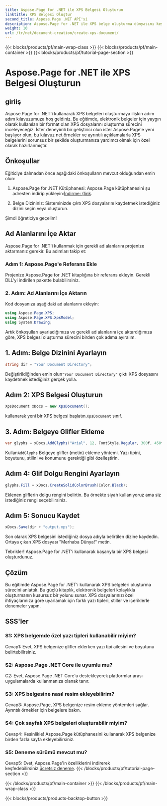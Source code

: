 ```yaml
---
title: Aspose.Page for .NET ile XPS Belgesi Oluşturun
linktitle: XPS Belgesi Oluştur
second_title: Aspose.Page .NET API'si
description: Aspose.Page for .NET ile XPS belge oluşturma dünyasını keşfedin. Zahmetsizce elektronik belgeler oluşturmak için adım adım kılavuzumuzu izleyin.
weight: 10
url: /tr/net/document-creation/create-xps-document/
---
```


{{< blocks/products/pf/main-wrap-class >}}
{{< blocks/products/pf/main-container >}}
{{< blocks/products/pf/tutorial-page-section >}}

# Aspose.Page for .NET ile XPS Belgesi Oluşturun

## giriiş

Aspose.Page for .NET'i kullanarak XPS belgeleri oluşturmaya ilişkin adım adım kılavuzumuza hoş geldiniz. Bu eğitimde, elektronik belgeler için yaygın olarak kullanılan bir format olan XPS dosyalarını oluşturma sürecini inceleyeceğiz. İster deneyimli bir geliştirici olun ister Aspose.Page'e yeni başlıyor olun, bu kılavuz net örnekler ve ayrıntılı açıklamalarla XPS belgelerini sorunsuz bir şekilde oluşturmanıza yardımcı olmak için özel olarak hazırlanmıştır.

## Önkoşullar

Eğiticiye dalmadan önce aşağıdaki önkoşulların mevcut olduğundan emin olun:

1.  Aspose.Page for .NET Kütüphanesi: Aspose.Page kütüphanesini şu adresten indirip yükleyin:[İndirme: {link](https://releases.aspose.com/page/net/).

2. Belge Dizininiz: Sisteminizde çıktı XPS dosyalarını kaydetmek istediğiniz dizini seçin veya oluşturun.

Şimdi öğreticiye geçelim!

## Ad Alanlarını İçe Aktar

Aspose.Page for .NET'i kullanmak için gerekli ad alanlarını projenize aktarmanız gerekir. Bu adımları takip et:

### Adım 1: Aspose.Page'e Referans Ekle

Projenize Aspose.Page for .NET kitaplığına bir referans ekleyin. Gerekli DLL'yi indirilen pakette bulabilirsiniz.

### 2. Adım: Ad Alanlarını İçe Aktarın

Kod dosyanıza aşağıdaki ad alanlarını ekleyin:

```csharp
using Aspose.Page.XPS;
using Aspose.Page.XPS.XpsModel;
using System.Drawing;
```

Artık önkoşulları ayarladığımıza ve gerekli ad alanlarını içe aktardığımıza göre, XPS belgesi oluşturma sürecini birden çok adıma ayıralım.

## 1. Adım: Belge Dizinini Ayarlayın

```csharp
string dir = "Your Document Directory";
```

 Değiştirildiğinden emin olun`"Your Document Directory"` çıktı XPS dosyasını kaydetmek istediğiniz gerçek yolla.

## Adım 2: XPS Belgesi Oluşturun

```csharp
XpsDocument xDocs = new XpsDocument();
```

 kullanarak yeni bir XPS belgesi başlatın.`XpsDocument` sınıf.

## 3. Adım: Belgeye Glifler Ekleme

```csharp
var glyphs = xDocs.AddGlyphs("Arial", 12, FontStyle.Regular, 300f, 450f, "Hello World!");
```

 Kullan`AddGlyphs` Belgeye glifler (metin) ekleme yöntemi. Yazı tipini, boyutunu, stilini ve konumunu gerektiği gibi özelleştirin.

## Adım 4: Glif Dolgu Rengini Ayarlayın

```csharp
glyphs.Fill = xDocs.CreateSolidColorBrush(Color.Black);
```

Eklenen gliflerin dolgu rengini belirtin. Bu örnekte siyah kullanıyoruz ama siz istediğiniz rengi seçebilirsiniz.

## Adım 5: Sonucu Kaydet

```csharp
xDocs.Save(dir + "output.xps");
```

Son olarak XPS belgesini istediğiniz dosya adıyla belirtilen dizine kaydedin. Ortaya çıkan XPS dosyası "Merhaba Dünya!" metin.

Tebrikler! Aspose.Page for .NET'i kullanarak başarıyla bir XPS belgesi oluşturdunuz.

## Çözüm

Bu eğitimde Aspose.Page for .NET'i kullanarak XPS belgeleri oluşturma sürecini anlattık. Bu güçlü kitaplık, elektronik belgeleri kolaylıkla oluşturmanın kusursuz bir yolunu sunar. XPS dosyalarınızı özel ihtiyaçlarınıza göre uyarlamak için farklı yazı tipleri, stiller ve içeriklerle denemeler yapın.

## SSS'ler

### S1: XPS belgemde özel yazı tipleri kullanabilir miyim?

Cevap1: Evet, XPS belgenize glifler eklerken yazı tipi ailesini ve boyutunu belirtebilirsiniz.

### S2: Aspose.Page .NET Core ile uyumlu mu?

C2: Evet, Aspose.Page .NET Core'u destekleyerek platformlar arası uygulamalarda kullanmanıza olanak tanır.

### S3: XPS belgesine nasıl resim ekleyebilirim?

Cevap3: Aspose.Page, XPS belgenize resim ekleme yöntemleri sağlar. Ayrıntılı örnekler için belgelere bakın.

### S4: Çok sayfalı XPS belgeleri oluşturabilir miyim?

Cevap4: Kesinlikle! Aspose.Page kütüphanesini kullanarak XPS belgenize birden fazla sayfa ekleyebilirsiniz.

### S5: Deneme sürümü mevcut mu?

 Cevap5: Evet, Aspose.Page'in özelliklerini indirerek keşfedebilirsiniz.[ücretsiz deneme](https://releases.aspose.com/).
{{< /blocks/products/pf/tutorial-page-section >}}

{{< /blocks/products/pf/main-container >}}
{{< /blocks/products/pf/main-wrap-class >}}

{{< blocks/products/products-backtop-button >}}
